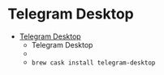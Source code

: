 # Telegram Desktop
- [Telegram Desktop](https://desktop.telegram.org/)
  -  Telegram Desktop
  - 
  - `brew cask install telegram-desktop`
